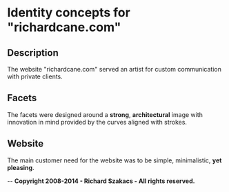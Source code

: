 Identity concepts for "richardcane.com"
=======================================

Description
-----------

The website "richardcane.com" served an artist for custom communication with private clients.

Facets
------

The facets were designed around a **strong**, **architectural** image with innovation in mind provided by the curves aligned with strokes.

Website
-------

The main customer need for the website was to be simple, minimalistic, **yet pleasing**.






--
**Copyright 2008-2014 - Richard Szakacs - All rights reserved.**